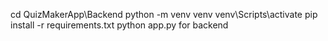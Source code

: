 cd QuizMakerApp\Backend
python -m venv venv
venv\Scripts\activate
pip install -r requirements.txt
python app.py
for backend
